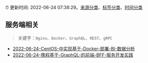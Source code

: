 :alarm_clock: 更新时间: 2022-06-24 07:38:29。[来源分类](../README.md)、[标签分类](../TAGS.md)、[时间分类](../TIMELINE.md)

## 服务端相关


> 关键字：`Nginx`、`Docker`、`GraphQL`、`REST`、`gRPC`



- [2022-06-24-CentOS-中实现基于-Docker-部署-BI-数据分析](https://www.v2ex.com/t/861913) 
- [2022-06-24-携程基于-GraphQL-的前端-BFF-服务开发实践](https://toutiao.io/k/gzcpjoi) 